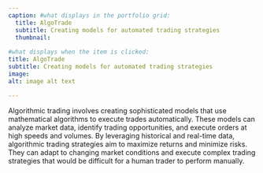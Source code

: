 ```yaml
---
caption: #what displays in the portfolio grid:
  title: AlgoTrade
  subtitle: Creating models for automated trading strategies
  thumbnail: 
  
#what displays when the item is clicked:
title: AlgoTrade
subtitle: Creating models for automated trading strategies
image: 
alt: image alt text

---
```


Algorithmic trading involves creating sophisticated models that use mathematical algorithms to execute trades automatically. These models can analyze market data, identify trading opportunities, and execute orders at high speeds and volumes. By leveraging historical and real-time data, algorithmic trading strategies aim to maximize returns and minimize risks. They can adapt to changing market conditions and execute complex trading strategies that would be difficult for a human trader to perform manually.
